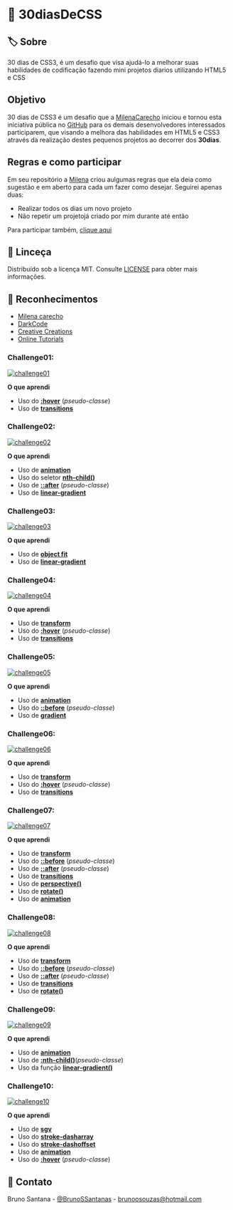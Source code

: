 # :rocket: 30diasDeCSS
## :label: Sobre
30 dias de CSS3, é um desafio que visa ajudá-lo a melhorar suas habilidades de codificação fazendo mini projetos diarios utilizando HTML5 e CSS

## Objetivo

30 dias de CSS3 é um desafio que a [MilenaCarecho][linkMilena] iniciou e tornou esta iniciativa pública no [GitHub][linkRepo] para os demais desenvolvedores interessados participarem, que visando a melhora das habilidades em HTML5 e CSS3 através da realização destes pequenos projetos ao decorrer dos **30dias**.

## Regras e como participar

Em seu repositório a [Milena][linkMilena] criou aulgumas regras que ela deia como sugestão e em aberto para cada um fazer como desejar. Seguirei apenas duas:
* Realizar todos os dias um novo projeto
* Não repetir um projetojá criado por mim durante até então
 
Para participar também, [clique aqui][linkIssue]
 ## :page_facing_up: Linceça
 Distribuído sob a licença MIT. Consulte [LICENSE](https://opensource.org/licenses/MIT) para obter mais informações.
 
 ## :green_heart: Reconhecimentos
 
- [Milena carecho][linkMilena]
- [DarkCode][darkCode]
- [Creative Creations][creativeCreations]
- [Online Tutorials][onlineTutorials]

### Challenge01: 
 
[![challenge01](https://github.com/BrunoSSantana/30diasDeCSS/blob/master/screenshots/challenge01.gif)](https://github.com/BrunoSSantana/30diasDeCSS/tree/master/Challenges/Challenge01)

**O que aprendi**

* Uso do [**:hover**](https://developer.mozilla.org/pt-BR/docs/Web/CSS/:hover) (*pseudo-classe*)
* Uso de [**transitions**](https://developer.mozilla.org/pt-BR/docs/Web/CSS/CSS_Transitions/Using_CSS_transitions)

### Challenge02:
[![challenge02](https://github.com/BrunoSSantana/30diasDeCSS/blob/master/screenshots/challenge02.gif)](https://github.com/BrunoSSantana/30diasDeCSS/tree/master/Challenges/challenge02)

**O que aprendi**

* Uso de [**animation**](https://developer.mozilla.org/pt-BR/docs/Web/CSS/animation)
* Uso do seletor [**nth-child()**](https://developer.mozilla.org/pt-BR/docs/Web/CSS/:nth-child)
* Uso de [**::after**](https://developer.mozilla.org/pt-BR/docs/Web/CSS/::after) (*pseudo-classe*)
* Uso de [**linear-gradient**](https://developer.mozilla.org/en-US/docs/Web/CSS/linear-gradient)

### Challenge03:
[![challenge03](https://github.com/BrunoSSantana/30diasDeCSS/blob/master/screenshots/challenge03.gif)](https://github.com/BrunoSSantana/30diasDeCSS/tree/master/Challenges/challenge03)

**O que aprendi**

* Uso de [**object fit**](https://developer.mozilla.org/pt-BR/docs/Web/CSS/object-fit)
* Uso de [**linear-gradient**](https://developer.mozilla.org/en-US/docs/Web/CSS/linear-gradient)

### Challenge04:
[![challenge04](https://github.com/BrunoSSantana/30diasDeCSS/blob/master/screenshots/challenge04.gif)](https://github.com/BrunoSSantana/30diasDeCSS/tree/master/Challenges/challenge04)

**O que aprendi**

* Uso de [**transform**](https://developer.mozilla.org/pt-BR/docs/Web/CSS/animation)
* Uso do [**:hover**](https://developer.mozilla.org/pt-BR/docs/Web/CSS/:hover) (*pseudo-classe*)
* Uso de [**transitions**](https://developer.mozilla.org/pt-BR/docs/Web/CSS/CSS_Transitions/Using_CSS_transitions)

### Challenge05:
[![challenge05](https://github.com/BrunoSSantana/30diasDeCSS/blob/master/screenshots/challenge05.gif)](https://github.com/BrunoSSantana/30diasDeCSS/tree/master/Challenges/challenge05)

**O que aprendi**

* Uso de [**animation**](https://developer.mozilla.org/pt-BR/docs/Web/CSS/animation)
* Uso do [**::before**](https://developer.mozilla.org/pt-BR/docs/Web/CSS/:hover) (*pseudo-classe*)
* Uso de [**gradient**](https://developer.mozilla.org/en-US/docs/Web/CSS/linear-gradient)

### Challenge06:
[![challenge06](https://github.com/BrunoSSantana/30diasDeCSS/blob/master/screenshots/challenge06.gif)](https://github.com/BrunoSSantana/30diasDeCSS/tree/master/Challenges/challenge06)

**O que aprendi**

* Uso de [**transform**](https://developer.mozilla.org/pt-BR/docs/Web/CSS/transform)
* Uso do [**:hover**](https://developer.mozilla.org/pt-BR/docs/Web/CSS/:hover) (*pseudo-classe*)
* Uso de [**transitions**](https://developer.mozilla.org/pt-BR/docs/Web/CSS/CSS_Transitions/Using_CSS_transitions)

### Challenge07:
[![challenge07](https://github.com/BrunoSSantana/30diasDeCSS/blob/master/screenshots/challenge07.gif)](https://github.com/BrunoSSantana/30diasDeCSS/tree/master/Challenges/challenge07)

**O que aprendi**

* Uso de [**transform**](https://developer.mozilla.org/pt-BR/docs/Web/CSS/transform)
* Uso do [**::before**](https://developer.mozilla.org/pt-BR/docs/Web/CSS/::before) (*pseudo-classe*)
* Uso de [**::after**](https://developer.mozilla.org/pt-BR/docs/Web/CSS/::after) (*pseudo-classe*)
* Uso de [**transitions**](https://developer.mozilla.org/pt-BR/docs/Web/CSS/CSS_Transitions/Using_CSS_transitions)
* Uso de [**perspective()**](https://developer.mozilla.org/pt-BR/docs/Web/CSS/transform-function/perspective)
* Uso de [**rotate()**](https://developer.mozilla.org/pt-BR/docs/Web/CSS/transform-function/rotate)
* Uso de [**animation**](https://developer.mozilla.org/pt-BR/docs/Web/CSS/animation)

### Challenge08:
[![challenge08](https://github.com/BrunoSSantana/30diasDeCSS/blob/master/screenshots/challenge08.gif)](https://github.com/BrunoSSantana/30diasDeCSS/tree/master/Challenges/challenge08)

**O que aprendi**

* Uso de [**transform**](https://developer.mozilla.org/pt-BR/docs/Web/CSS/transform)
* Uso do [**::before**](https://developer.mozilla.org/pt-BR/docs/Web/CSS/::before) (*pseudo-classe*)
* Uso de [**::after**](https://developer.mozilla.org/pt-BR/docs/Web/CSS/::after) (*pseudo-classe*)
* Uso de [**transitions**](https://developer.mozilla.org/pt-BR/docs/Web/CSS/CSS_Transitions/Using_CSS_transitions)
* Uso de [**rotate()**](https://developer.mozilla.org/pt-BR/docs/Web/CSS/transform-function/rotate)

### Challenge09:
[![challenge09](https://github.com/BrunoSSantana/30diasDeCSS/blob/master/screenshots/challenge09.gif)](https://github.com/BrunoSSantana/30diasDeCSS/tree/master/Challenges/challenge09)

**O que aprendi**

* Uso de [**animation**](https://developer.mozilla.org/pt-BR/docs/Web/CSS/animation)
* Uso de [**:nth-child()**](https://developer.mozilla.org/pt-BR/docs/Web/CSS/:nth-child)(*pseudo-classe*)
* Uso da função [**linear-gradient()**](https://developer.mozilla.org/en-US/docs/Web/CSS/linear-gradient)

### Challenge10:
[![challenge10](https://github.com/BrunoSSantana/30diasDeCSS/blob/master/screenshots/challenge10.gif)](https://github.com/BrunoSSantana/30diasDeCSS/tree/master/Challenges/challenge10)

**O que aprendi**

* Uso de [**sgv**](https://developer.mozilla.org/pt-BR/docs/Web/SVG)
* Uso do [**stroke-dasharray**](https://developer.mozilla.org/en-US/docs/Web/SVG/Attribute/stroke-dasharray)
* Uso do [**stroke-dashoffset**](https://developer.mozilla.org/pt-BR/docs/Web/SVG/Attribute/stroke-dashoffset)
* Uso de [**animation**](https://developer.mozilla.org/pt-BR/docs/Web/CSS/animation)
* Uso do [**:hover**](https://developer.mozilla.org/pt-BR/docs/Web/CSS/:hover) (*pseudo-classe*)


## :speech_balloon: Contato
Bruno Santana - [@BrunoSSantanas](https://twitter.com/BrunoSSantanas) - [brunoosouzas@hotmail.com](mailto:m.bluth@example.com)

[linkMilena]: https://github.com/MilenaCarecho
[linkRepo]: https://github.com/MilenaCarecho/30diasDeCSS
[linkIssue]: https://github.com/MilenaCarecho/30diasDeCSS/issues/1
[onlineTutorials]: https://www.youtube.com/channel/UCbwXnUipZsLfUckBPsC7Jog
[creativeCreations]: https://www.youtube.com/channel/UCOKmVksbzoKJKmtu7rlEM1A
[darkCode]: https://www.youtube.com/channel/UCD3KVjbb7aq2OiOffuungzw
